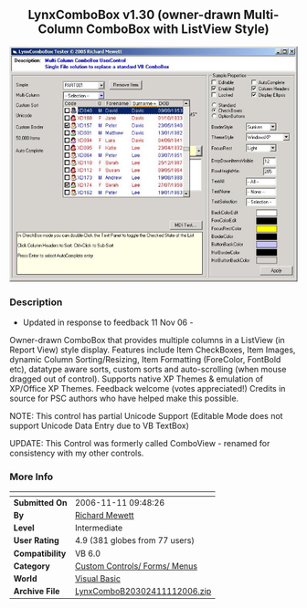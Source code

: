 ﻿<div align="center">

## LynxComboBox v1\.30 \(owner\-drawn Multi\-Column ComboBox with ListView Style\)

<img src="PIC200684113154815.jpg">
</div>

### Description

- Updated in response to feedback 11 Nov 06 -

Owner-drawn ComboBox that provides multiple columns in a ListView (in Report View) style display. Features include Item CheckBoxes, Item Images, dynamic Column Sorting/Resizing, Item Formatting (ForeColor, FontBold etc), datatype aware sorts, custom sorts and auto-scrolling (when mouse dragged out of control). Supports native XP Themes &amp; emulation of XP/Office XP Themes. Feedback welcome (votes appreciated!) Credits in source for PSC authors who have helped make this possible.

NOTE: This control has partial Unicode Support (Editable Mode does not support Unicode Data Entry due to VB TextBox)

UPDATE: This Control was formerly called ComboView - renamed for consistency with my other controls.
 
### More Info
 


<span>             |<span>
---                |---
**Submitted On**   |2006-11-11 09:48:26
**By**             |[Richard Mewett](https://github.com/Planet-Source-Code/PSCIndex/blob/master/ByAuthor/richard-mewett.md)
**Level**          |Intermediate
**User Rating**    |4.9 (381 globes from 77 users)
**Compatibility**  |VB 6\.0
**Category**       |[Custom Controls/ Forms/  Menus](https://github.com/Planet-Source-Code/PSCIndex/blob/master/ByCategory/custom-controls-forms-menus__1-4.md)
**World**          |[Visual Basic](https://github.com/Planet-Source-Code/PSCIndex/blob/master/ByWorld/visual-basic.md)
**Archive File**   |[LynxComboB20302411112006\.zip](https://github.com/Planet-Source-Code/richard-mewett-lynxcombobox-v1-30-owner-drawn-multi-column-combobox-with-listview-style__1-61438/archive/master.zip)








